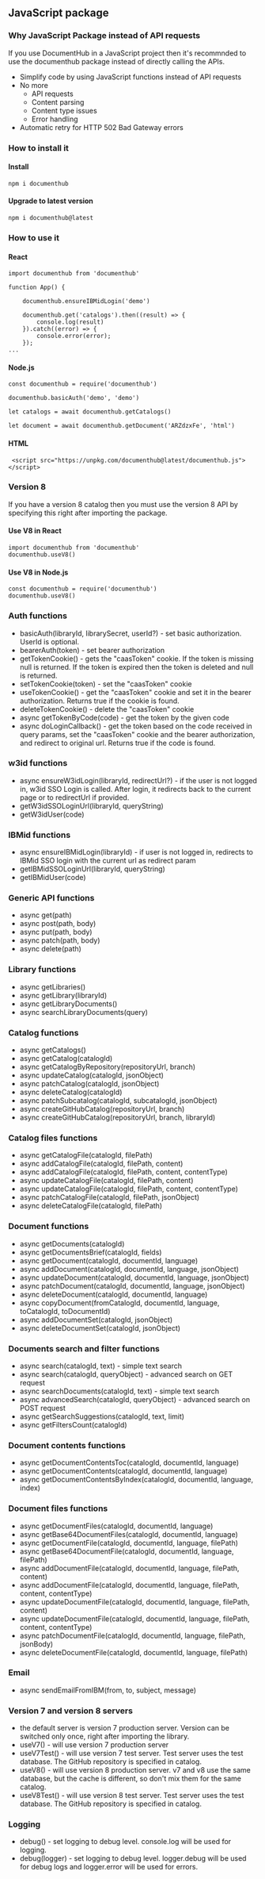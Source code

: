 ## JavaScript package


### Why JavaScript Package instead of API requests

If you use DocumentHub in a JavaScript project then it's recommnded to use the documenthub package instead of directly calling the APIs.

- Simplify code by using JavaScript functions instead of API requests
- No more
  - API requests
  - Content parsing
  - Content type issues
  - Error handling
- Automatic retry for HTTP 502 Bad Gateway errors


### How to install it

#### Install

```
npm i documenthub
```

#### Upgrade to latest version

```
npm i documenthub@latest
```


### How to use it


#### React

```
import documenthub from 'documenthub'

function App() {
	
	documenthub.ensureIBMidLogin('demo')
	
	documenthub.get('catalogs').then((result) => {
		console.log(result)
	}).catch((error) => {
		console.error(error);
	});
...
```


#### Node.js

```
const documenthub = require('documenthub')

documenthub.basicAuth('demo', 'demo')

let catalogs = await documenthub.getCatalogs()

let document = await documenthub.getDocument('ARZdzxFe', 'html')
```


#### HTML

```
 <script src="https://unpkg.com/documenthub@latest/documenthub.js"></script> 
```


### Version 8

If you have a version 8 catalog then you must use the version 8 API by specifying this right after importing the package.

#### Use V8 in React

```
import documenthub from 'documenthub'
documenthub.useV8()
```

#### Use V8 in Node.js

```
const documenthub = require('documenthub')
documenthub.useV8()
```


### Auth functions

- basicAuth(libraryId, librarySecret, userId?) - set basic authorization. UserId is optional.
- bearerAuth(token) - set bearer authorization
- getTokenCookie() - gets the "caasToken" cookie. If the token is missing null is returned. If the token is expired then the token is deleted and null is returned.
- setTokenCookie(token) - set the "caasToken" cookie
- useTokenCookie() - get the "caasToken" cookie and set it in the bearer authorization. Returns true if the cookie is found.
- deleteTokenCookie() - delete the "caasToken" cookie
- async getTokenByCode(code) - get the token by the given code
- async doLoginCallback() - get the token based on the code received in query params, set the "caasToken" cookie and the bearer authorization, and redirect to original url. Returns true if the code is found.


### w3id functions

- async ensureW3idLogin(libraryId, redirectUrl?) - if the user is not logged in, w3id SSO Login is called. After login, it redirects back to the current page or to redirectUrl if provided.
- getW3idSSOLoginUrl(libraryId, queryString)
- getW3idUser(code)


### IBMid functions

- async ensureIBMidLogin(libraryId) - if user is not logged in, redirects to IBMid SSO login with the current url as redirect param
- getIBMidSSOLoginUrl(libraryId, queryString)
- getIBMidUser(code)


### Generic API functions

- async get(path)
- async post(path, body)
- async put(path, body)
- async patch(path, body)
- async delete(path)


### Library functions

- async getLibraries()
- async getLibrary(libraryId)
- async getLibraryDocuments()
- async searchLibraryDocuments(query)


### Catalog functions

- async getCatalogs()
- async getCatalog(catalogId)
- async getCatalogByRepository(repositoryUrl, branch)
- async updateCatalog(catalogId, jsonObject)
- async patchCatalog(catalogId, jsonObject)
- async deleteCatalog(catalogId)
- async patchSubcatalog(catalogId, subcatalogId, jsonObject)
- async createGitHubCatalog(repositoryUrl, branch)
- async createGitHubCatalog(repositoryUrl, branch, libraryId)


### Catalog files functions

- async getCatalogFile(catalogId, filePath)
- async addCatalogFile(catalogId, filePath, content)
- async addCatalogFile(catalogId, filePath, content, contentType)
- async updateCatalogFile(catalogId, filePath, content)
- async updateCatalogFile(catalogId, filePath, content, contentType)
- async patchCatalogFile(catalogId, filePath, jsonObject)
- async deleteCatalogFile(catalogId, filePath)


### Document functions

- async getDocuments(catalogId)
- async getDocumentsBrief(catalogId, fields)
- async getDocument(catalogId, documentId, language)
- async addDocument(catalogId, documentId, language, jsonObject)
- async updateDocument(catalogId, documentId, language, jsonObject)
- async patchDocument(catalogId, documentId, language, jsonObject)
- async deleteDocument(catalogId, documentId, language)
- async copyDocument(fromCatalogId, documentId, language, toCatalogId, toDocumentId)
- async addDocumentSet(catalogId, jsonObject)
- async deleteDocumentSet(catalogId, jsonObject)


### Documents search and filter functions

- async search(catalogId, text) - simple text search
- async search(catalogId, queryObject) - advanced search on GET request
- async searchDocuments(catalogId, text) - simple text search
- async advancedSearch(catalogId, queryObject) - advanced search on POST request
- async getSearchSuggestions(catalogId, text, limit)
- async getFiltersCount(catalogId)


### Document contents functions

- async getDocumentContentsToc(catalogId, documentId, language)
- async getDocumentContents(catalogId, documentId, language)
- async getDocumentContentsByIndex(catalogId, documentId, language, index)


### Document files functions

- async getDocumentFiles(catalogId, documentId, language)
- async getBase64DocumentFiles(catalogId, documentId, language)
- async getDocumentFile(catalogId, documentId, language, filePath)
- async getBase64DocumentFile(catalogId, documentId, language, filePath)
- async addDocumentFile(catalogId, documentId, language, filePath, content)
- async addDocumentFile(catalogId, documentId, language, filePath, content, contentType)
- async updateDocumentFile(catalogId, documentId, language, filePath, content)
- async updateDocumentFile(catalogId, documentId, language, filePath, content, contentType)
- async patchDocumentFile(catalogId, documentId, language, filePath, jsonBody)
- async deleteDocumentFile(catalogId, documentId, language, filePath)


### Email

- async sendEmailFromIBM(from, to, subject, message)


### Version 7 and version 8 servers

- the default server is version 7 production server. Version can be switched only once, right after importing the library.
- useV7() - will use version 7 production server
- useV7Test() - will use version 7 test server. Test server uses the test database. The GitHub repository is specified in catalog.
- useV8() - will use version 8 production server. v7 and v8 use the same database, but the cache is different, so don't mix them for the same catalog.
- useV8Test() - will use version 8 test server. Test server uses the test database. The GitHub repository is specified in catalog.


### Logging

- debug() - set logging to debug level. console.log will be used for logging.
- debug(logger) - set logging to debug level. logger.debug will be used for debug logs and logger.error will be used for errors.

